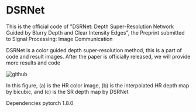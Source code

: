 # DSRNet

This is the official code of "DSRNet: Depth Super-Resolution Network Guided by Blurry Depth and Clear Intensity Edges", 
the Preprint submitted to Signal Processing: Image Communication

DSRNet is a color guided depth super-resolution method, this is a part of code and result images. 
After the paper is officially released, we will provide more results and code

![github](https://user-images.githubusercontent.com/55533905/222022366-14e3ac86-c1b3-4be9-9070-f8e0d8140f44.png)

In this figure, (a) is the HR color image, (b) is the interpolated HR depth map by bicubic, and (c) is the SR depth map by DSRNet

Dependencies
pytorch 1.8.0
